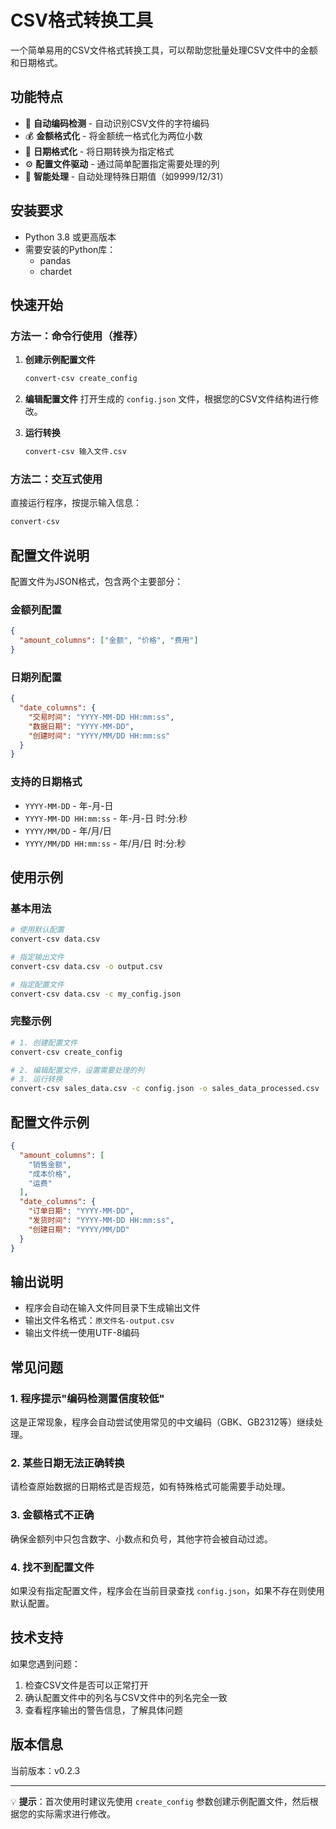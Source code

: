 # CSV格式转换工具

一个简单易用的CSV文件格式转换工具，可以帮助您批量处理CSV文件中的金额和日期格式。

## 功能特点

- 🔄 **自动编码检测** - 自动识别CSV文件的字符编码
- 💰 **金额格式化** - 将金额统一格式化为两位小数
- 📅 **日期格式化** - 将日期转换为指定格式
- ⚙️ **配置文件驱动** - 通过简单配置指定需要处理的列
- 🎯 **智能处理** - 自动处理特殊日期值（如9999/12/31）

## 安装要求

- Python 3.8 或更高版本
- 需要安装的Python库：
  - pandas
  - chardet

## 快速开始

### 方法一：命令行使用（推荐）

1. **创建示例配置文件**
   ```bash
   convert-csv create_config
   ```

2. **编辑配置文件**
   打开生成的 `config.json` 文件，根据您的CSV文件结构进行修改。

3. **运行转换**
   ```bash
   convert-csv 输入文件.csv
   ```

### 方法二：交互式使用

直接运行程序，按提示输入信息：
```bash
convert-csv
```

## 配置文件说明

配置文件为JSON格式，包含两个主要部分：

### 金额列配置
```json
{
  "amount_columns": ["金额", "价格", "费用"]
}
```

### 日期列配置
```json
{
  "date_columns": {
    "交易时间": "YYYY-MM-DD HH:mm:ss",
    "数据日期": "YYYY-MM-DD",
    "创建时间": "YYYY/MM/DD HH:mm:ss"
  }
}
```

### 支持的日期格式
- `YYYY-MM-DD` - 年-月-日
- `YYYY-MM-DD HH:mm:ss` - 年-月-日 时:分:秒
- `YYYY/MM/DD` - 年/月/日
- `YYYY/MM/DD HH:mm:ss` - 年/月/日 时:分:秒

## 使用示例

### 基本用法
```bash
# 使用默认配置
convert-csv data.csv

# 指定输出文件
convert-csv data.csv -o output.csv

# 指定配置文件
convert-csv data.csv -c my_config.json
```

### 完整示例
```bash
# 1. 创建配置文件
convert-csv create_config

# 2. 编辑配置文件，设置需要处理的列
# 3. 运行转换
convert-csv sales_data.csv -c config.json -o sales_data_processed.csv
```

## 配置文件示例

```json
{
  "amount_columns": [
    "销售金额",
    "成本价格",
    "运费"
  ],
  "date_columns": {
    "订单日期": "YYYY-MM-DD",
    "发货时间": "YYYY-MM-DD HH:mm:ss",
    "创建日期": "YYYY/MM/DD"
  }
}
```

## 输出说明

- 程序会自动在输入文件同目录下生成输出文件
- 输出文件名格式：`原文件名-output.csv`
- 输出文件统一使用UTF-8编码

## 常见问题

### 1. 程序提示"编码检测置信度较低"
这是正常现象，程序会自动尝试使用常见的中文编码（GBK、GB2312等）继续处理。

### 2. 某些日期无法正确转换
请检查原始数据的日期格式是否规范，如有特殊格式可能需要手动处理。

### 3. 金额格式不正确
确保金额列中只包含数字、小数点和负号，其他字符会被自动过滤。

### 4. 找不到配置文件
如果没有指定配置文件，程序会在当前目录查找 `config.json`，如果不存在则使用默认配置。

## 技术支持

如果您遇到问题：
1. 检查CSV文件是否可以正常打开
2. 确认配置文件中的列名与CSV文件中的列名完全一致
3. 查看程序输出的警告信息，了解具体问题

## 版本信息

当前版本：v0.2.3

---

💡 **提示**：首次使用时建议先使用 `create_config` 参数创建示例配置文件，然后根据您的实际需求进行修改。